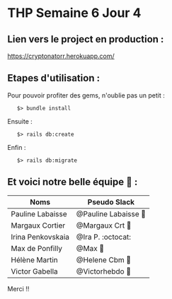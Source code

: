 # THP Semaine 6 Jour 4

## Lien vers le project en production :

https://cryptonatorr.herokuapp.com/


## Etapes d'utilisation :

Pour pouvoir profiter des gems, n'oublie pas un petit :
```
   $> bundle install
```

Ensuite :
```
   $> rails db:create
```

Enfin :
```
   $> rails db:migrate
```
## Et voici notre belle équipe :frog: :

Noms | Pseudo Slack
------------ | -------------
Pauline Labaisse | @Pauline Labaisse :baby_chick:
Margaux Cortier | @Margaux Crt :penguin:
Irina Penkovskaia | @Ira P. :octocat:
Max de Ponfilly | @Max :tiger:
Hélène Martin | @Helene Cbm :panda_face:
Victor Gabella | @Victorhebdo :bear:

Merci !!
